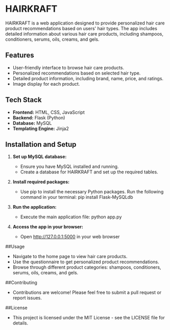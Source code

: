 # HAIRKRAFT

HAIRKRAFT is a web application designed to provide personalized hair care product recommendations based on users' hair types. The app includes detailed information about various hair care products, including shampoos, conditioners, serums, oils, creams, and gels.

## Features

- User-friendly interface to browse hair care products.
- Personalized recommendations based on selected hair type.
- Detailed product information, including brand, name, price, and ratings.
- Image display for each product.

## Tech Stack

- **Frontend:** HTML, CSS, JavaScript
- **Backend:** Flask (Python)
- **Database:** MySQL
- **Templating Engine:** Jinja2

## Installation and Setup

1. **Set up MySQL database:**
   - Ensure you have MySQL installed and running.
   - Create a database for HAIRKRAFT and set up the required tables.

2. **Install required packages:**
   - Use pip to install the necessary Python packages. Run the following command in your terminal:
   pip install Flask-MySQLdb

3. **Run the application:**
   - Execute the main application file:
   python app.py
4. **Access the app in your browser:**
   - Open http://127.0.0.1:5000 in your web browser
     
##Usage

   - Navigate to the home page to view hair care products.
   - Use the questionnaire to get personalized product recommendations.
   - Browse through different product categories: shampoos, conditioners, serums, oils, creams, and gels.

##Contributing

   - Contributions are welcome! Please feel free to submit a pull request or report issues.
     
##License

   - This project is licensed under the MIT License - see the LICENSE file for details.
     


